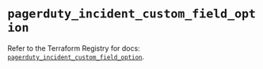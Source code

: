 # `pagerduty_incident_custom_field_option`

Refer to the Terraform Registry for docs: [`pagerduty_incident_custom_field_option`](https://registry.terraform.io/providers/pagerduty/pagerduty/3.15.4/docs/resources/incident_custom_field_option).

